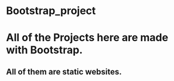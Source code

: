 # Bootstrap_project
# All of the Projects here are made with Bootstrap.
## All of them are static websites.
